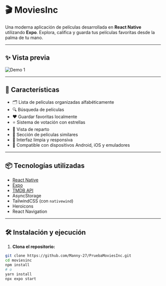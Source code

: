 # 🎬 MoviesInc

Una moderna aplicación de películas desarrollada en **React Native** utilizando **Expo**. Explora, califica y guarda tus películas favoritas desde la palma de tu mano.

---

## ✨ Vista previa

<!-- Inserta aquí tus capturas de pantalla o gifs animados de la app -->
![Demo 1](https://res.cloudinary.com/dhitmcx07/image/upload/v1744043528/aozzkhtjp6owvleh1wiw.png) 

---

## 🚀 Características

- 🗂️ Lista de películas organizadas alfabéticamente
- 🔍 Búsqueda de películas
- ❤️ Guardar favoritas localmente
- ⭐ Sistema de votación con estrellas
- 👥 Vista de reparto
- 🎥 Sección de películas similares
- 🎨 Interfaz limpia y responsiva
- 📱 Compatible con dispositivos Android, iOS y emuladores

---

## 📦 Tecnologías utilizadas

- [React Native](https://reactnative.dev/)
- [Expo](https://expo.dev/)
- [TMDB API](https://www.themoviedb.org/documentation/api)
- AsyncStorage
- TailwindCSS (con `nativewind`)
- Heroicons
- React Navigation

---

## 🛠️ Instalación y ejecución

1. **Clona el repositorio:**

```bash
git clone https://github.com/Manny-27/PruebaMoviesInc.git
cd moviesinc
npm install
# o
yarn install
npx expo start

